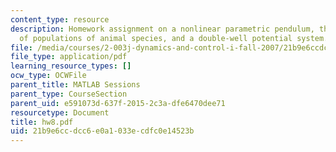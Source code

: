 ```yaml
---
content_type: resource
description: Homework assignment on a nonlinear parametric pendulum, the growth/decay
  of populations of animal species, and a double-well potential system.
file: /media/courses/2-003j-dynamics-and-control-i-fall-2007/21b9e6ccdcc6e0a1033ecdfc0e14523b_hw8.pdf
file_type: application/pdf
learning_resource_types: []
ocw_type: OCWFile
parent_title: MATLAB Sessions
parent_type: CourseSection
parent_uid: e591073d-637f-2015-2c3a-dfe6470dee71
resourcetype: Document
title: hw8.pdf
uid: 21b9e6cc-dcc6-e0a1-033e-cdfc0e14523b
---
```

